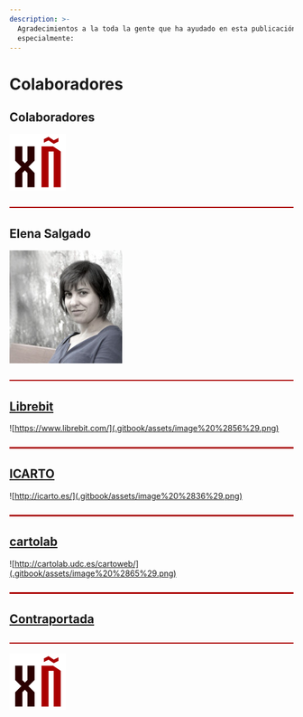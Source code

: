 ```yaml
---
description: >-
  Agradecimientos a la toda la gente que ha ayudado en esta publicación,
  especialmente:
---
```


# Colaboradores

## Colaboradores

![](.gitbook/assets/image%20%2847%29.png)

![](.gitbook/assets/image%20%2866%29.png)

## Elena Salgado

![Elena Salado - Colaboradora y dise&#xF1;adora de Generaci&#xF3;n &#xD1;u. Delineante, helpdesk, dise&#xF1;adora aficionada y buscando trabajo de desarrolladora de aplicaciones web.](.gitbook/assets/image%20%2826%29.png)

![](.gitbook/assets/image%20%2819%29.png)

## [Librebit](https://www.librebit.com/)

![https://www.librebit.com/](.gitbook/assets/image%20%2856%29.png)

![](.gitbook/assets/image%20%2825%29.png)

## [ICARTO](http://icarto.es/)

![http://icarto.es/](.gitbook/assets/image%20%2836%29.png)

![](.gitbook/assets/image%20%2834%29.png)

## [cartolab](http://cartolab.udc.es/cartoweb/)

![http://cartolab.udc.es/cartoweb/](.gitbook/assets/image%20%2865%29.png)

![](.gitbook/assets/image%20%2816%29.png)

## [Contraportada](contraportada.md)

![](.gitbook/assets/image%20%284%29.png)

![](.gitbook/assets/image%20%2848%29.png)

